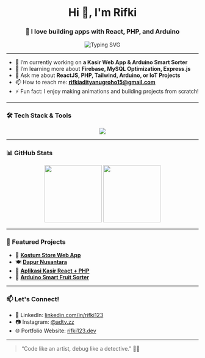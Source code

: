 <h1 align="center">Hi 👋, I'm Rifki</h1>
<h3 align="center">🚀 I love building apps with React, PHP, and Arduino</h3>

<p align="center">
  <img src="https://readme-typing-svg.demolab.com?font=Fira+Code&weight=500&pause=1000&color=22D3EE&center=true&vCenter=true&multiline=true&width=435&lines=👨‍💻+Fullstack+Developer;💡+Problem+Solver+%26+Fast+Learner;🛠️+React+%7C+PHP+%7C+MySQL+%7C+Arduino" alt="Typing SVG" />
</p>

---

- 🔭 I’m currently working on **a Kasir Web App & Arduino Smart Sorter**
- 🌱 I’m learning more about **Firebase, MySQL Optimization, Express.js**
- 💬 Ask me about **ReactJS, PHP, Tailwind, Arduino, or IoT Projects**
- 📫 How to reach me: **rifkiadityanugroho15@gmail.com**
- ⚡ Fun fact: I enjoy making animations and building projects from scratch!

---

### 🛠️ Tech Stack & Tools

<p align="center">
  <img src="https://skillicons.dev/icons?i=react,php,arduino,mysql,js,html,css,tailwind,firebase,express,git,vscode" />
</p>

---

### 📊 GitHub Stats

<p align="center">
  <img src="https://github-readme-stats.vercel.app/api?username=rifki123-cell&show_icons=true&theme=tokyonight" height="150px"/>
  <img src="https://github-readme-streak-stats.herokuapp.com?user=rifki123-cell&theme=tokyonight" height="150px"/>
</p>

---

### 📂 Featured Projects

- 🎨 [**Kostum Store Web App**](https://github.com/rifki123-cell/kostum-store)
- 🍽️ [**Dapur Nusantara**](https://github.com/rifki123-cell/dapur-nusantara)
- 🛒 [**Aplikasi Kasir React + PHP**](https://github.com/rifki123-cell/kasir-app)
- 🤖 [**Arduino Smart Fruit Sorter**](https://github.com/rifki123-cell/arduino-sorter)

---

### 📫 Let's Connect!
- 💼 LinkedIn: [linkedin.com/in/rifki123](#)
- 📷 Instagram: [@adty.zz](#)
- 🌐 Portfolio Website: [rifki123.dev](#)

---

> “Code like an artist, debug like a detective.” 🧠🔥
